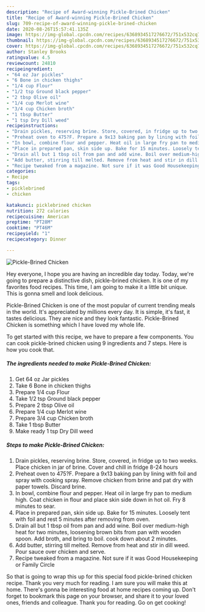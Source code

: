 ```yaml
---
description: "Recipe of Award-winning Pickle-Brined Chicken"
title: "Recipe of Award-winning Pickle-Brined Chicken"
slug: 709-recipe-of-award-winning-pickle-brined-chicken
date: 2020-08-26T15:57:41.135Z
image: https://img-global.cpcdn.com/recipes/6368934517276672/751x532cq70/pickle-brined-chicken-recipe-main-photo.jpg
thumbnail: https://img-global.cpcdn.com/recipes/6368934517276672/751x532cq70/pickle-brined-chicken-recipe-main-photo.jpg
cover: https://img-global.cpcdn.com/recipes/6368934517276672/751x532cq70/pickle-brined-chicken-recipe-main-photo.jpg
author: Stanley Brooks
ratingvalue: 4.5
reviewcount: 24810
recipeingredient:
- "64 oz Jar pickles"
- "6 Bone in chicken thighs"
- "1/4 cup Flour"
- "1/2 tsp Ground black pepper"
- "2 tbsp Olive oil"
- "1/4 cup Merlot wine"
- "3/4 cup Chicken broth"
- "1 tbsp Butter"
- "1 tsp Dry Dill weed"
recipeinstructions:
- "Drain pickles, reserving brine. Store, covered, in fridge up to two weeks. Place chicken in jar of brine. Cover and chill in fridge 8-24 hours"
- "Preheat oven to 475?F. Prepare a 9x13 baking pan by lining with foil and spray with cooking spray. Remove chicken from brine and pat dry with paper towels. Discard brine."
- "In bowl, combine flour and pepper. Heat oil in large fry pan to medium high. Coat chicken in flour and place skin side down in hot oil. Fry 8 minutes to sear."
- "Place in prepared pan, skin side up. Bake for 15 minutes. Loosely tent with foil and rest 5 minutes after removing from oven."
- "Drain all but 1 tbsp oil from pan and add wine. Boil over medium-high heat for two minutes, loosening brown bits from pan with wooden spoon. Add broth, and bring to boil. cook down about 2 minutes."
- "Add butter, stirring till melted. Remove from heat and stir in dill weed. Pour sauce over chicken and serve."
- "Recipe tweaked from a magazine. Not sure if it was Good Housekeeping or Family Circle"
categories:
- Recipe
tags:
- picklebrined
- chicken

katakunci: picklebrined chicken 
nutrition: 272 calories
recipecuisine: American
preptime: "PT28M"
cooktime: "PT46M"
recipeyield: "1"
recipecategory: Dinner

---
```



![Pickle-Brined Chicken](https://img-global.cpcdn.com/recipes/6368934517276672/751x532cq70/pickle-brined-chicken-recipe-main-photo.jpg)

Hey everyone, I hope you are having an incredible day today. Today, we're going to prepare a distinctive dish, pickle-brined chicken. It is one of my favorites food recipes. This time, I am going to make it a little bit unique. This is gonna smell and look delicious.

Pickle-Brined Chicken is one of the most popular of current trending meals in the world. It's appreciated by millions every day. It is simple, it's fast, it tastes delicious. They are nice and they look fantastic. Pickle-Brined Chicken is something which I have loved my whole life.




To get started with this recipe, we have to prepare a few components. You can cook pickle-brined chicken using 9 ingredients and 7 steps. Here is how you cook that.

<!--inarticleads1-->

##### The ingredients needed to make Pickle-Brined Chicken:

1. Get 64 oz Jar pickles
1. Take 6 Bone in chicken thighs
1. Prepare 1/4 cup Flour
1. Take 1/2 tsp Ground black pepper
1. Prepare 2 tbsp Olive oil
1. Prepare 1/4 cup Merlot wine
1. Prepare 3/4 cup Chicken broth
1. Take 1 tbsp Butter
1. Make ready 1 tsp Dry Dill weed




<!--inarticleads2-->

##### Steps to make Pickle-Brined Chicken:

1. Drain pickles, reserving brine. Store, covered, in fridge up to two weeks. Place chicken in jar of brine. Cover and chill in fridge 8-24 hours
1. Preheat oven to 475?F. Prepare a 9x13 baking pan by lining with foil and spray with cooking spray. Remove chicken from brine and pat dry with paper towels. Discard brine.
1. In bowl, combine flour and pepper. Heat oil in large fry pan to medium high. Coat chicken in flour and place skin side down in hot oil. Fry 8 minutes to sear.
1. Place in prepared pan, skin side up. Bake for 15 minutes. Loosely tent with foil and rest 5 minutes after removing from oven.
1. Drain all but 1 tbsp oil from pan and add wine. Boil over medium-high heat for two minutes, loosening brown bits from pan with wooden spoon. Add broth, and bring to boil. cook down about 2 minutes.
1. Add butter, stirring till melted. Remove from heat and stir in dill weed. Pour sauce over chicken and serve.
1. Recipe tweaked from a magazine. Not sure if it was Good Housekeeping or Family Circle




So that is going to wrap this up for this special food pickle-brined chicken recipe. Thank you very much for reading. I am sure you will make this at home. There's gonna be interesting food at home recipes coming up. Don't forget to bookmark this page on your browser, and share it to your loved ones, friends and colleague. Thank you for reading. Go on get cooking!
